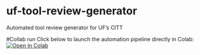 # uf-tool-review-generator
Automated tool review generator for UF’s CITT

#Collab run
Click below to launch the automation pipeline directly in Colab:
[![Open In Colab](https://colab.research.google.com/assets/colab-badge.svg)](https://colab.research.google.com/github/cooper1313/uf-tool-review-generator/blob/main/main.ipynb)
